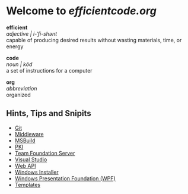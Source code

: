 # Welcome to *efficientcode.org*

**efficient**  
*adjective | i-ˈfi-shənt*  
capable of producing desired results without wasting materials, time, or energy

**code**  
*noun | kōd*  
a set of instructions for a computer

**org**  
*abbreviation*  
organized

## Hints, Tips and Snipits

- [Git](git.md)
- [Middleware](middleware.md)
- [MSBuild](msbuild.md)
- [PKI](pki.md)
- [Team Foundation Server](tfs.md)
- [Visual Studio](visualstudio.md)
- [Web API](webapi.md)
- [Windows Installer](msinstaller.md)
- [Windows Presentation Foundation (WPF)](wpf.md)
- [Templates](classlibrarytemplate.md)
